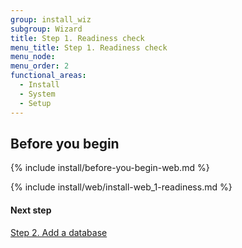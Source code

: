 ```yaml
---
group: install_wiz
subgroup: Wizard
title: Step 1. Readiness check
menu_title: Step 1. Readiness check
menu_node:
menu_order: 2
functional_areas:
  - Install
  - System
  - Setup
---
```


## Before you begin
{% include install/before-you-begin-web.md %}

{% include install/web/install-web_1-readiness.md %}

#### Next step

<a href="{{ page.baseurl }}/install-gde/install/web/install-web_2-db.html">Step 2. Add a database</a>

